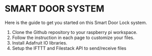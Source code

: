 # SMART DOOR SYSTEM

Here is the guide to get you started on this Smart Door Lock system.

1. Clone the Github repository to your raspberry pi workspace.
2. Follow the instruction in each page to customize your files.
3. Install Adafruit IO libraries.
4. Setup the IFTTT and Filestack API to send/receive files
